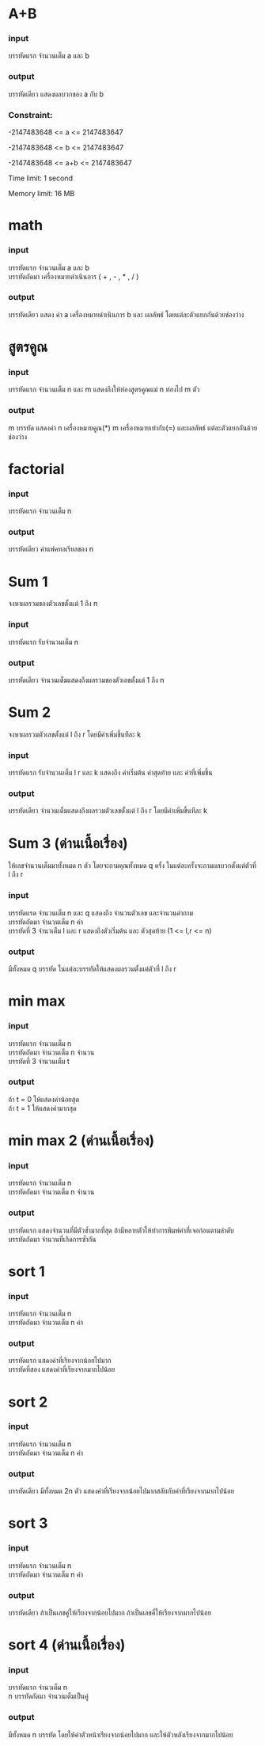 
# A+B
### input 
บรรทัดแรก จำนวนเต็ม a และ b
### output
บรรทัดเดียว แสดงผลบวกของ a กับ b

### Constraint:
-2147483648 <= a <= 2147483647

-2147483648 <= b <= 2147483647

-2147483648 <= a+b <= 2147483647


Time limit: 1 second

Memory limit: 16 MB

# math
### input
บรรทัดแรก จำนวนเต็ม a และ b \
บรรทัดถัดมา เครื่องหมายดำเนินการ ( + , - , * , / )
### output
บรรทัดเดียว แสดง ค่า a เครื่องหมายดำเนินการ b และ ผลลัพธ์ โดยแต่ละตัวแยกกันด้วยช่องว่าง


# สูตรคูณ 
### input
บรรทัดแรก จำนวนเต็ม n และ m แสดงถึงให้ท่องสูตรคูณแม่ n ท่องไป m ตัว
### output
m บรรทัด แสดงค่า n เครื่องหมายคูณ(*) m เครื่องหมายเท่ากับ(=) และผลลัพธ์ แต่ละตัวแยกกันด้วยช่องว่าง


# factorial
### input
บรรทัดแรก จำนวนเต็ม n
### output
บรรทัดเดียว ค่าแฟคทอเรียลของ n


# Sum 1
จงหาผลรวมของตัวเลขตั้งแต่ 1 ถึง n
### input
บรรทัดแรก  รับจำนวนเต็ม n
### output
บรรทัดเดียว  จำนวนเต็มแสดงถึงผลรวมของตัวเลขตั้งแต่ 1 ถึง n


# Sum 2
จงหาผลรวมตัวเลขตั้งแต่ l ถึง r โดยมีค่าเพิ่มขึ้นทีละ k
### input
บรรทัดแรก  รับจำนวนเต็ม l r และ k แสดงถึง ค่าเริ่มต้น ค่าสุดท้าย และ ค่าที่เพิ่มขึ้น
### output
บรรทัดเดียว  จำนวนเต็มแสดงถึงผลรวมตัวเลขตั้งแต่ l ถึง r โดยมีค่าเพิ่มขึ้นทีละ k


# Sum 3 (ด่านเนื้อเรื่อง)
ให้เลขจำนวนเต็มมาทั้งหมด n ตัว โดยจะถามคุณทั้งหมด q ครั้ง ในแต่ละครั้งจะถามผลบวกตั้งแต่ตัวที่ l ถึง r 
### input
บรรทัดแรด จำนวนเต็ม n และ q แสดงถึง จำนวนตัวเลข และจำนวนคำถาม \
บรรทัดถัดมา จำนวนเต็ม n ค่า \
บรรทัดที่ 3 จำนวเต็ม l และ r แสดงถึงตัวเริ่มต้น และ ตัวสุดท้าย (1 <= l,r <= n)
### output
มีทั้งหมด q บรรทัด ในแต่ละบรรทัดให้แสดงผลรวมตั้งแต่ตัวที่ l ถึง r


# min max
### input
บรรทัดแรก จำนวนเต็ม n \
บรรทัดถัดมา จำนวนเต็ม n จำนวน \
บรรทัดที่ 3 จำนวนเต็ม t 
### output
ถ้า t = 0 ให้แสดงค่าน้อยสุด \
ถ้า t = 1 ให้แสดงค่ามากสุด


# min max 2 (ด่านเนื้อเรื่อง) 
### input
บรรทัดแรก จำนวนเต็ม n \
บรรทัดถัดมา จำนวนเต็ม n จำนวน
### output
บรรทัดแรก แสดงจำนวนที่มีตัวซํ้ามากที่สุด ถ้ามีหลายตัวให้ทำการพิมพ์ค่าที่เจอก่อนตามลำดับ \
บรรทัดถัดมา จำนวนที่เกิดการซํ้ากัน


# sort 1
### input
บรรทัดแรก จำนวนเต็ม n \
บรรทัดถัดมา จำนวนเต็ม n ค่า
### output
บรรทัดแรก แสดงค่าที่เรียงจากน้อยไปมาก \
บรรทัดที่สอง แสดงค่าที่เรียงจากมากไปน้อย


# sort 2
### input
บรรทัดแรก จำนวนเต็ม n \
บรรทัดถัดมา จำนวนเต็ม n ค่า
### output
บรรทัดเดียว มีทั้งหมด 2n ตัว แสดงค่าที่เรียงจากน้อยไปมากสลับกับค่าที่เรียงจากมากไปน้อย


# sort 3
### input
บรรทัดแรก จำนวนเต็ม n \
บรรทัดถัดมา จำนวนเต็ม n ค่า
### output
บรรทัดเดียว ถ้าเป็นเลขคู่ให้เรียงจากน้อยไปมาก ถ้าเป็นเลขคี่ให้เรียงจากมากไปน้อย


# sort 4 (ด่านเนื้อเรื่อง)
### input
บรรทัดแรก จำนวเต็ม n \
n บรรทัดถัดมา จำนวนเต็มเป็นคู่
### output
มีทั้งหมด n บรรทัด โดยให้ค่าตัวหน้าเรียงจากน้อยไปมาก และให้ตัวหลังเรียงจากมากไปน้อย

























